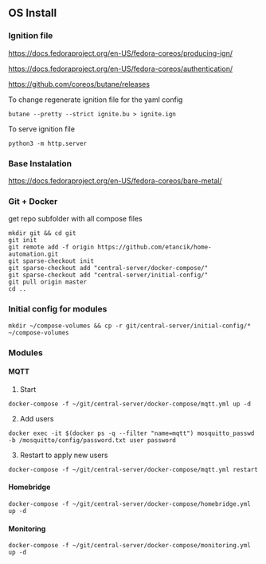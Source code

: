## OS Install

### Ignition file

https://docs.fedoraproject.org/en-US/fedora-coreos/producing-ign/

https://docs.fedoraproject.org/en-US/fedora-coreos/authentication/

https://github.com/coreos/butane/releases

To change regenerate ignition file for the yaml config
```shell
butane --pretty --strict ignite.bu > ignite.ign
```
To serve ignition file
```shell
python3 -m http.server
```

### Base Instalation

https://docs.fedoraproject.org/en-US/fedora-coreos/bare-metal/

### Git + Docker 
get repo subfolder with all compose files
```shell
mkdir git && cd git
git init
git remote add -f origin https://github.com/etancik/home-automation.git
git sparse-checkout init
git sparse-checkout add "central-server/docker-compose/"
git sparse-checkout add "central-server/initial-config/"
git pull origin master
cd ..
```

### Initial config for modules
```shell
mkdir ~/compose-volumes && cp -r git/central-server/initial-config/* ~/compose-volumes
```

### Modules

#### MQTT
1. Start
```shell
docker-compose -f ~/git/central-server/docker-compose/mqtt.yml up -d
```
2. Add users
```shell
docker exec -it $(docker ps -q --filter "name=mqtt") mosquitto_passwd -b /mosquitto/config/password.txt user password
```
3. Restart to apply new users
```shell
docker-compose -f ~/git/central-server/docker-compose/mqtt.yml restart
```
#### Homebridge
```shell
docker-compose -f ~/git/central-server/docker-compose/homebridge.yml up -d
```
#### Monitoring
```shell
docker-compose -f ~/git/central-server/docker-compose/monitoring.yml up -d
```

